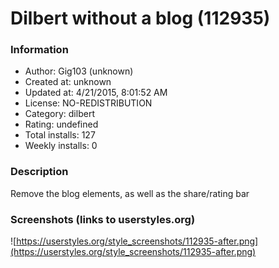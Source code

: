 # Dilbert without a blog (112935)

### Information
- Author: Gig103 (unknown)
- Created at: unknown
- Updated at: 4/21/2015, 8:01:52 AM
- License: NO-REDISTRIBUTION
- Category: dilbert
- Rating: undefined
- Total installs: 127
- Weekly installs: 0


### Description
Remove the blog elements, as well as the share/rating bar


### Screenshots (links to userstyles.org)
![https://userstyles.org/style_screenshots/112935-after.png](https://userstyles.org/style_screenshots/112935-after.png)


